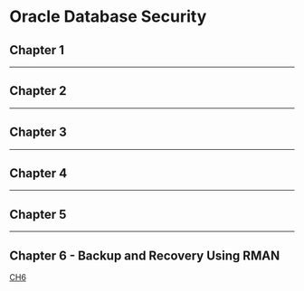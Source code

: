 # Oracle Database Security

## Chapter 1

---

## Chapter 2

---

## Chapter 3

---

## Chapter 4

---

## Chapter 5

---

## Chapter 6 - Backup and Recovery Using RMAN

[CH6](./CH6.md)
